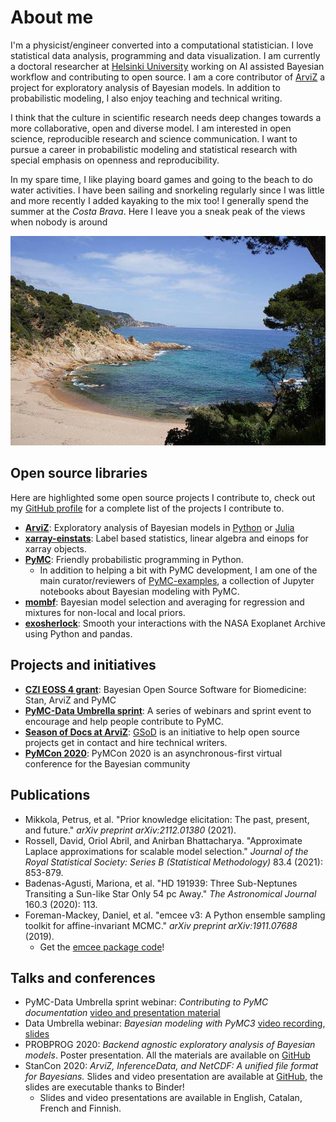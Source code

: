 # About me

I'm a physicist/engineer converted into a computational statistician.
I love statistical data analysis, programming and data visualization.
I am currently a doctoral researcher at [Helsinki University](https://researchportal.helsinki.fi/en/persons/oriol-abril-pla)
working on AI assisted Bayesian workflow and contributing to open source.
I am a core contributor of
[ArviZ](https://arviz-devs.github.io/arviz/) a project for exploratory
analysis of Bayesian models. In addition to probabilistic
modeling, I also enjoy teaching and technical writing.

I think that the culture in scientific research needs deep changes towards a
more collaborative, open and diverse model. I am interested in open science,
reproducible research and science communication. I want to pursue a career in
probabilistic modeling and statistical research with special emphasis on
openness and reproducibility.

In my spare time, I like playing board games and going to the beach to do
water activities. I have been sailing and snorkeling regularly since I was
little and more recently I added kayaking to the mix too! I generally spend
the summer at the _Costa Brava_. Here I leave you a sneak peak of the views
when nobody is around

![A small cave with clear water and pine trees growing near the sea](images/cala_costa_brava.jpg)

## Open source libraries
Here are highlighted some open source projects I contribute to, check out my
[GitHub profile](https://github.com/OriolAbril) for a complete list
of the projects I contribute to.

* [**ArviZ**](https://github.com/arviz-devs/arviz): Exploratory analysis of
  Bayesian models in [Python](https://arviz-devs.github.io/arviz/index.html)
  or [Julia](https://arviz-devs.github.io/ArviZ.jl/stable/)
* [**xarray-einstats**](https://xarray-einstats.readthedocs.io/en/latest):
  Label based statistics, linear algebra and einops for xarray objects.
* [**PyMC**](https://www.pymc.io): Friendly probabilistic programming in Python.
  - In addition to helping a bit with PyMC development, I am one of the main curator/reviewers
    of [PyMC-examples](https://docs.pymc.io/projects/examples/en/latest/),
    a collection of Jupyter notebooks about Bayesian modeling with PyMC.
* [**mombf**](https://github.com/davidrusi/mombf): Bayesian model selection and
  averaging for regression and mixtures for non-local and local priors.
* [**exosherlock**](https://github.com/mbadenas/exosherlock): Smooth
  your interactions with the NASA Exoplanet Archive using Python and pandas.

## Projects and initiatives
* [**CZI EOSS 4 grant**](https://chanzuckerberg.com/eoss/proposals/bayesian-open-source-software-for-biomedicine-stan-arviz-and-pymc3/):
  Bayesian Open Source Software for Biomedicine: Stan, ArviZ and PyMC
* [**PyMC-Data Umbrella sprint**](https://pymc-data-umbrella.xyz/en/latest):
  A series of webinars and sprint event to encourage and help people contribute to PyMC.
* [**Season of Docs at ArviZ**](https://arviz-gsod.readthedocs.io/en/latest/):
  [GSoD](https://developers.google.com/season-of-docs/) is an initiative to help
  open source projects get in contact and hire technical writers.
* [**PyMCon 2020**](https://pymc-devs.github.io/pymcon//): PyMCon 2020 is an
  asynchronous-first virtual conference for the Bayesian community

## Publications
* Mikkola, Petrus, et al. "Prior knowledge elicitation: The past, present, and future." _arXiv preprint arXiv:2112.01380_ (2021).
* Rossell, David, Oriol Abril, and Anirban Bhattacharya. "Approximate Laplace approximations for scalable model selection."
  _Journal of the Royal Statistical Society: Series B (Statistical Methodology)_ 83.4 (2021): 853-879.
* Badenas-Agusti, Mariona, et al. "HD 191939: Three Sub-Neptunes Transiting a Sun-like Star Only 54 pc Away."
  _The Astronomical Journal_ 160.3 (2020): 113.
* Foreman-Mackey, Daniel, et al. "emcee v3: A Python ensemble sampling toolkit for affine-invariant MCMC."
  _arXiv preprint arXiv:1911.07688_ (2019).
  - Get the [emcee package code](https://github.com/dfm/emcee)!

## Talks and conferences
* PyMC-Data Umbrella sprint webinar: _Contributing to PyMC documentation_
  [video and presentation material](https://pymc-data-umbrella.xyz/en/latest/webinars/contributing_to_documentation/index.html)
* Data Umbrella webinar: _Bayesian modeling with PyMC3_ [video recording](https://www.youtube.com/watch?v=6dc7JgR8eI0),
  [slides](https://oriolabril.github.io/pymc3-data_umbrella/)
* PROBPROG 2020: _Backend agnostic exploratory analysis of Bayesian models_. Poster presentation.
  All the materials are available on [GitHub](https://github.com/OriolAbril/arviz-probprog-2020)
* StanCon 2020: _ArviZ, InferenceData, and NetCDF: A unified file format for Bayesians._
  Slides and video presentation are available at [GitHub](https://github.com/arviz-devs/arviz_misc/tree/master/stancon_2020),
  the slides are executable thanks to Binder!
  - Slides and video presentations are available in English, Catalan, French and Finnish.
